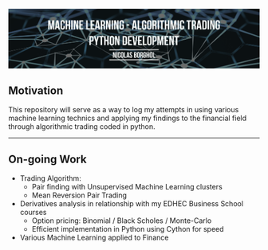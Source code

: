 ![Picture](doc/banner.png?raw=true)

## Motivation

This repository will serve as a way to log my attempts in using various machine learning technics and applying my findings to the financial field through algorithmic trading coded in python. 

---

## On-going Work

+ Trading Algorithm:
  - Pair finding with Unsupervised Machine Learning clusters
  - Mean Reversion Pair Trading
+ Derivatives analysis in relationship with my EDHEC Business School courses
  - Option pricing: Binomial / Black Scholes / Monte-Carlo
  - Efficient implementation in Python using Cython for speed
+ Various Machine Learning applied to Finance
